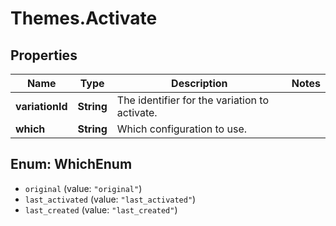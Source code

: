 # Themes.Activate

## Properties
Name | Type | Description | Notes
------------ | ------------- | ------------- | -------------
**variationId** | **String** | The identifier for the variation to activate. | 
**which** | **String** | Which configuration to use. | 

<a name="WhichEnum"></a>
## Enum: WhichEnum

* `original` (value: `"original"`)
* `last_activated` (value: `"last_activated"`)
* `last_created` (value: `"last_created"`)

